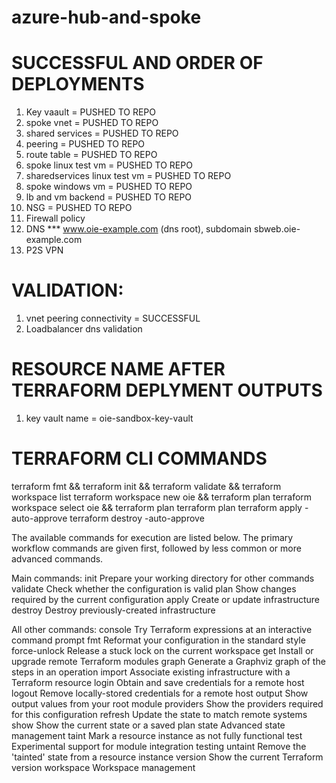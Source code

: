 # azure-hub-and-spoke
# SUCCESSFUL AND ORDER OF DEPLOYMENTS
1. Key vaault = PUSHED TO REPO
2. spoke vnet = PUSHED TO REPO
3. shared services = PUSHED TO REPO
4. peering = PUSHED TO REPO
5. route table = PUSHED TO REPO
6. spoke linux test vm = PUSHED TO REPO
7. sharedservices linux test vm = PUSHED TO REPO
8. spoke windows vm = PUSHED TO REPO
9. lb and vm backend = PUSHED TO REPO
10. NSG = PUSHED TO REPO
11. Firewall policy 
12. DNS 
*** www.oie-example.com (dns root), subdomain sbweb.oie-example.com
13. P2S VPN 


# VALIDATION:
1. vnet peering connectivity = SUCCESSFUL
2. Loadbalancer dns validation 



# RESOURCE NAME AFTER TERRAFORM DEPLYMENT OUTPUTS
1. key vault name = oie-sandbox-key-vault 

# TERRAFORM CLI COMMANDS

terraform fmt && terraform init && terraform validate && terraform workspace list
terraform workspace new oie && terraform plan 
terraform workspace select oie && terraform plan 
terraform plan 
terraform apply -auto-approve
terraform destroy -auto-approve

The available commands for execution are listed below.
The primary workflow commands are given first, followed by
less common or more advanced commands.

Main commands:
  init          Prepare your working directory for other commands
  validate      Check whether the configuration is valid
  plan          Show changes required by the current configuration
  apply         Create or update infrastructure
  destroy       Destroy previously-created infrastructure

All other commands:
  console       Try Terraform expressions at an interactive command prompt
  fmt           Reformat your configuration in the standard style
  force-unlock  Release a stuck lock on the current workspace
  get           Install or upgrade remote Terraform modules
  graph         Generate a Graphviz graph of the steps in an operation
  import        Associate existing infrastructure with a Terraform resource
  login         Obtain and save credentials for a remote host
  logout        Remove locally-stored credentials for a remote host
  output        Show output values from your root module
  providers     Show the providers required for this configuration
  refresh       Update the state to match remote systems
  show          Show the current state or a saved plan
  state         Advanced state management
  taint         Mark a resource instance as not fully functional
  test          Experimental support for module integration testing
  untaint       Remove the 'tainted' state from a resource instance
  version       Show the current Terraform version
  workspace     Workspace management
